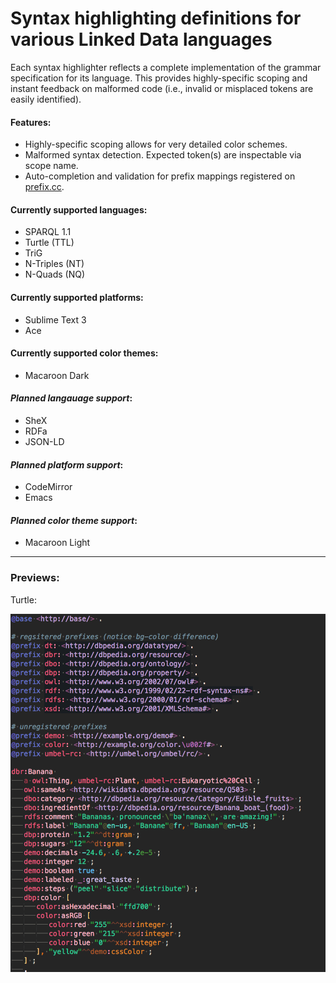 # Syntax highlighting definitions for various Linked Data languages

Each syntax highlighter reflects a complete implementation of the grammar specification for its language. This provides highly-specific scoping and instant feedback on malformed code (i.e., invalid or misplaced tokens are easily identified).

#### Features:
 - Highly-specific scoping allows for very detailed color schemes.
 - Malformed syntax detection. Expected token(s) are inspectable via scope name.
 - Auto-completion and validation for prefix mappings registered on [prefix.cc](http://prefix.cc).

#### Currently supported languages:
 - SPARQL 1.1
 - Turtle (TTL)
 - TriG
 - N-Triples (NT)
 - N-Quads (NQ)

#### Currently supported platforms:
 - Sublime Text 3
 - Ace

#### Currently supported color themes:
 - Macaroon Dark

#### *Planned langauage support*:
 - SheX
 - RDFa
 - JSON-LD

#### *Planned platform support*:
 - CodeMirror
 - Emacs

#### *Planned color theme support*:
 - Macaroon Light

---

### Previews:

Turtle:

![Turtle Preview](doc/preview/turtle.png)

